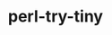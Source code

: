---
title: "perl-try-tiny"
layout: cache
categories: [package, v0.18.1]
meta: {"versions": ["0.28"], "compilers": ["gcc@=7.3.1"], "oss": ["amzn2"], "platforms": ["linux"], "targets": ["aarch64", "graviton2", "x86_64_v3", "x86_64_v4"], "stacks": ["aws-ahug", "aws-ahug-aarch64", "root"], "num_specs": 4, "num_specs_by_stack": {"aws-ahug-aarch64": 2, "root": 4, "aws-ahug": 2}}
spec_details: [{"hash": "3gxads6loymfkulagr6ksirhvpa7c7t7", "compiler": "gcc@=7.3.1", "versions": ["0.28"], "os": "amzn2", "platform": "linux", "target": "aarch64", "variants": [], "stacks": ["aws-ahug-aarch64", "root"], "size": "-", "tarball": "https://binaries.spack.io/releases/v0.18.1/build_cache/linux-amzn2-aarch64/gcc-7.3.1/perl-try-tiny-0.28/linux-amzn2-aarch64-gcc-7.3.1-perl-try-tiny-0.28-3gxads6loymfkulagr6ksirhvpa7c7t7.spack"}, {"hash": "m2v47vp7ebmifzizwt5vtctpiacnfvfe", "compiler": "gcc@=7.3.1", "versions": ["0.28"], "os": "amzn2", "platform": "linux", "target": "x86_64_v4", "variants": [], "stacks": ["root", "aws-ahug"], "size": "-", "tarball": "https://binaries.spack.io/releases/v0.18.1/build_cache/linux-amzn2-x86_64_v4/gcc-7.3.1/perl-try-tiny-0.28/linux-amzn2-x86_64_v4-gcc-7.3.1-perl-try-tiny-0.28-m2v47vp7ebmifzizwt5vtctpiacnfvfe.spack"}, {"hash": "fuuwu3c5i2ie36pnkybbb7al5dvmtttu", "compiler": "gcc@=7.3.1", "versions": ["0.28"], "os": "amzn2", "platform": "linux", "target": "graviton2", "variants": [], "stacks": ["aws-ahug-aarch64", "root"], "size": "-", "tarball": "https://binaries.spack.io/releases/v0.18.1/build_cache/linux-amzn2-graviton2/gcc-7.3.1/perl-try-tiny-0.28/linux-amzn2-graviton2-gcc-7.3.1-perl-try-tiny-0.28-fuuwu3c5i2ie36pnkybbb7al5dvmtttu.spack"}, {"hash": "issr6ovrjztlf2oh2vvsi3sjq3vhi5at", "compiler": "gcc@=7.3.1", "versions": ["0.28"], "os": "amzn2", "platform": "linux", "target": "x86_64_v3", "variants": [], "stacks": ["root", "aws-ahug"], "size": "-", "tarball": "https://binaries.spack.io/releases/v0.18.1/build_cache/linux-amzn2-x86_64_v3/gcc-7.3.1/perl-try-tiny-0.28/linux-amzn2-x86_64_v3-gcc-7.3.1-perl-try-tiny-0.28-issr6ovrjztlf2oh2vvsi3sjq3vhi5at.spack"}]
---